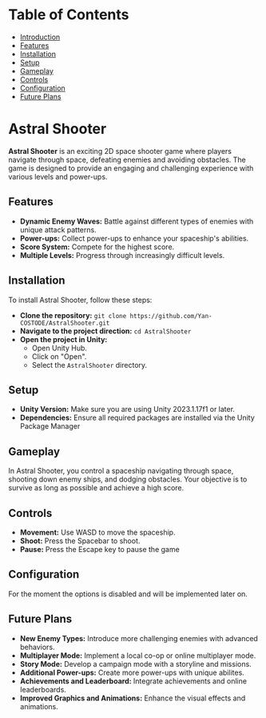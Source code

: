 # Table of Contents
- [Introduction](#astral-shooter)
- [Features](#features)
- [Installation](#installation)
- [Setup](#setup)
- [Gameplay](#gameplay)
- [Controls](#controls)
- [Configuration](#configuration)
- [Future Plans](#future-plans)

# Astral Shooter
__Astral Shooter__ is an exciting 2D space shooter game where players navigate through space, defeating enemies and avoiding obstacles. The game is designed to provide an engaging and challenging experience with various levels and power-ups.

## Features
- __Dynamic Enemy Waves:__ Battle against different types of enemies with unique attack patterns.
- __Power-ups:__ Collect power-ups to enhance your spaceship's abilities.
- __Score System:__ Compete for the highest score.
- __Multiple Levels:__ Progress through increasingly difficult levels.

## Installation
To install Astral Shooter, follow these steps:

- __Clone the repository:__ `git clone https://github.com/Yan-COSTODE/AstralShooter.git`
- __Navigate to the project direction:__ `cd AstralShooter`
- __Open the project in Unity:__
  - Open Unity Hub.
  - Click on "Open".
  - Select the `AstralShooter` directory.

## Setup
- __Unity Version:__ Make sure you are using Unity 2023.1.17f1 or later.
- __Dependencies:__ Ensure all required packages are installed via the Unity Package Manager

## Gameplay
In Astral Shooter, you control a spaceship navigating through space, shooting down enemy ships, and dodging obstacles. Your objective is to survive as long as possible and achieve a high score.

## Controls
- __Movement:__ Use WASD to move the spaceship.
- __Shoot:__ Press the Spacebar to shoot.
- __Pause:__ Press the Escape key to pause the game

## Configuration
For the moment the options is disabled and will be implemented later on.

## Future Plans
- __New Enemy Types:__ Introduce more challenging enemies with advanced behaviors.
- __Multiplayer Mode:__ Implement a local co-op or online multiplayer mode.
- __Story Mode:__ Develop a campaign mode with a storyline and missions.
- __Additional Power-ups:__ Create more power-ups with unique abilites.
- __Achievements and Leaderboard:__ Integrate achievements and online leaderboards.
- __Improved Graphics and Animations:__ Enhance the visual effects and animations.
